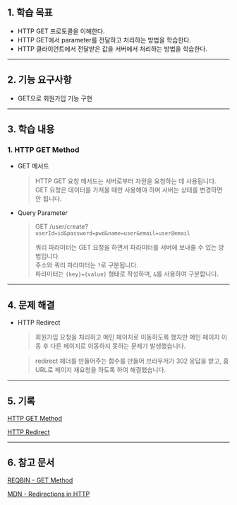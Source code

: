 ## 1. 학습 목표

- HTTP GET 프로토콜을 이해한다.
- HTTP GET에서 parameter를 전달하고 처리하는 방법을 학습한다.
- HTTP 클라이언트에서 전달받은 값을 서버에서 처리하는 방법을 학습한다.

---

## 2. 기능 요구사항

- GET으로 회원가입 기능 구현

---

## 3. 학습 내용

### 1. HTTP GET Method

- GET 메서드
  > HTTP GET 요청 메서드는 서버로부터 자원을 요청하는 데 사용됩니다.
  > <br>GET 요청은 데이터를 가져올 때만 사용해야 하며 서버는 상태를 변경하면 안 됩니다. 

- Query Parameter
  > GET /user/create?`userId=id&password=pwd&name=user&email=user@email`
  > 
  > 쿼리 파라미터는 GET 요청을 하면서 파라미터를 서버에 보내줄 수 있는 방법입니다.
  > <br>주소와 쿼리 파라미터는 `?`로 구분됩니다.
  > <br>파라미터는 `{key}={value}` 형태로 작성하며, `&`를 사용하여 구분합니다.

---

## 4. 문제 해결

- HTTP Redirect
  > 회원가입 요청을 처리하고 메인 페이지로 이동하도록 했지만
  > 메인 페이지 이동 후 다른 페이지로 이동하지 못하는 문제가 발생했습니다.

  > redirect 헤더를 만들어주는 함수를 만들어 브라우저가 302 응답을 받고,
  > 홈 URL로 페이지 재요청을 하도록 하여 해결했습니다. 

---

## 5. 기록

[HTTP GET Method](http/get-method.md)

[HTTP Redirect](http/redirect.md)

---

## 6. 참고 문서

[REQBIN - GET Method](https://reqbin.com/Article/HttpGet)

[MDN - Redirections in HTTP](https://developer.mozilla.org/en-US/docs/Web/HTTP/Redirections)
